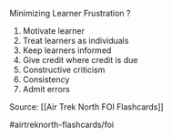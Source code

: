 Minimizing Learner Frustration
?
1. Motivate learner
2. Treat learners as individuals
3. Keep learners informed
4. Give credit where credit is due
5. Constructive criticism
6. Consistency
7. Admit errors
<!--SR:!2022-09-30,1,230-->

Source: [[Air Trek North FOI Flashcards]]

#airtreknorth-flashcards/foi